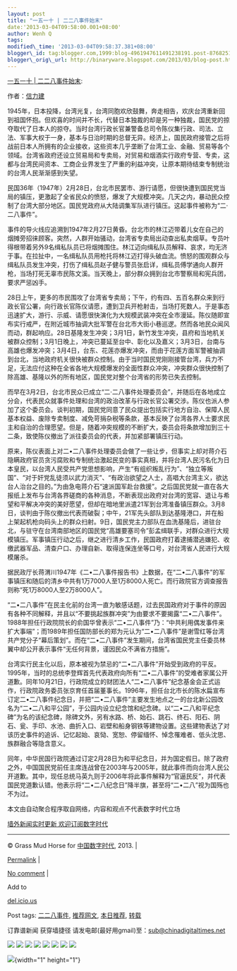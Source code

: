 ```yaml
--- 
layout: post 
title: "一五一十 | 二二八事件始末" 
date:'2013-03-04T09:58:00.001+08:00' 
author: Wenh Q
tags:
modified\_time: '2013-03-04T09:58:37.381+08:00' 
blogger\_id: tag:blogger.com,1999:blog-4961947611491238191.post-87682511449212553
blogger\_orig\_url: http://binaryware.blogspot.com/2013/03/blog-post.html
--- 
```

[一五一十 |
二二八事件始末](http://feedproxy.google.com/~r/chinagfwblog/~3/VaLyN_YiEvc/):

<div>

作者：[信力建](http://www.my1510.cn/author.php?xinlijian)

1945年，日本投降，台湾光复，台湾同胞欢欣鼓舞，奔走相告，欢庆台湾重新回到祖国怀抱。但欢喜的时间并不长，代替日本独裁的却是另一种独裁，国民党的掠夺取代了日本人的掠夺。当时台湾行政长官兼警备总司令陈仪集行政、司法、立法、军事大权于一身，基本与日治时期的总督无异。经济上，国民政府接管之后将战前日本人所拥有的企业接收，这些资本几乎垄断了台湾工业、金融、贸易等各个领域。台湾省政府还设立贸易局和专卖局，对贸易和烟酒实行政府专营、专卖，这都与台湾民间资本、工商企业界发生了严重的利益冲突，让原本期待结束专制统治的台湾人民渐渐感到失望。

</div>

民国36年（1947年）2月28日，台北市民罢市、游行请愿，但很快遭到国民党当局的镇压，更激起了全省民众的愤怒，爆发了大规模冲突。几天之内，暴动民众控制了台湾大部分地区。国民党政府从大陆调集军队进行镇压。这起事件被称为“二·二八事件”。

事件的导火线应追溯到1947年2月27日黄昏。台北市的林江迈带着儿女在自己的烟摊旁招徕顾客。突然，人群开始骚动，台湾省专卖局出动查出私卖烟草。专员叶得根带着另外9名缉私队员已将烟摊围住。林江迈向缉私队员解释、哀求，均无济于事。在拉扯中，一名缉私队员用枪托将林江迈打得头破血流。愤怒的围观群众与缉私队员发生冲突，打伤了缉私员赵子健与警员张启详，缉私员傅学通向人群开枪，当场打死无辜市民陈文溪。当天晚上，部分群众拥到台北市警察局和宪兵团，要求严惩凶手。

28日上午，更多的市民围攻了台湾省专卖局；下午，约有四、五百名群众来到行政长官公署，向行政长官陈仪请愿，遭到卫兵开枪射击，当场打死数人。于是事态迅速扩大，游行、示威、请愿很快演化为大规模武装冲突在全市漫延。陈仪随即宣布实行戒严，在附近城市抽调大批军警在台北市大街小巷巡逻。然而各地民众闻风而动，群起响应。28日基隆发生冲突；3月1日，新竹发生冲突，县府和当地机关被群众控制；3月1日晚上，冲突已蔓延至台中、彰化以及嘉义；3月3日，台南与高雄也爆发冲突；3月4日，台东、花莲亦爆发冲突，而由于花莲方面军警被抽调到台北，当地政府机关很快被群众控制。由于当时国民党刚刚接管台湾，兵力不足，无法应付这种在全省各地大规模爆发的全面性群众冲突，冲突群众很快控制了除高雄、基隆以外的所有地区，国民党对整个台湾省的形势已失去控制。

而早在3月2日，台北市民众已成立“二·二八事件处理委员会”，并随后在各地成立分会，代表民众就事件处理和台湾的政治改革与行政长官公署交涉。陈仪也派人参加了这个委员会。谈判初期，国民党同意了民众提出包括实行地方自治、保障人民基本权益、废除专卖制度、减免苛捐杂税等条款，基本反映了台湾各界人士要求民主和自治的合理愿望。但是，随着冲突规模的不断扩大，委员会将条款增加到三十二条，致使陈仪撤出了派往委员会的代表，并加紧部署镇压行动。

原来，陈仪表面上对二•二八事件处理委员会做了一些让步，但事实上却对蒋介石隐瞒政府官员贪污腐败和专制统治激起民变的事实真相，并将台湾人民污名化为日本皇民，以台湾人民受共产党思想影响，产生“有组织叛乱行为”、“独立等叛国”、“对于奸党乱徒须以武力消灭”、“有政治欲望之人士，高唱大台湾主义，欲达台人治台之目的。”为由急电蒋介石“速派国军赴台救援”。之后国民党就一直在各大报纸上发布与台湾各界磋商的各种消息，不断表现出政府对台湾的宽容、退让与希望和平解决冲突的美好愿望，但却在暗地里派遣21军到台湾准备镇压群众。3月8日，谈判由于陈仪撤出代表而破裂；中午，21军先头部队到达基隆港口，并在船上架起机枪向码头上的群众扫射。9日，国民党主力部队在血洗基隆后，进驻台北，与驻守在台湾南部地区的国民党“高雄要塞司令”彭孟缉联手，对群众进行大规模镇压。军事镇压行动之后，继之进行清乡工作，民国政府打着逮捕潜逃嫌犯、收缴武器军品、清查户口、办理自新、取得连保连坐等口号，对台湾省人民进行大规模屠杀。

据民政厅长蒋渭川1947年《二•二八事件报告书》上数据，在“二•二八事件”的军事镇压和随后的清乡中共有1万7000人至1万8000人死亡。而行政院官方调查报告则称“死1万8000人至2万8000人”。

“二•二八事件”在民主化前的台湾一直为敏感话题，过去民国政府对于事件的原因有各种不同解释，并且以“不要挑起族群冲突”为由要求不要揭露“二•二八事件”。1988年担任行政院院长的俞国华曾表示“二•二八事件”乃：“中共利用偶发事件来扩大事端”；而1989年担任国防部长的郑为元认为“二•二八事件”是谢雪红等台湾共产党分子“幕后策划”。而在“二•二八事件”发生期间，台湾省国民党主任委员林翼中却公开表示事件“无任何背景，谨因民众不满省方措施”。

台湾实行民主化以后，原本被视为禁忌的“二•二八事件”开始受到政府的平反。1995年，当时的总统李登辉首先代表政府向所有“二•二八事件”的受难者家属公开道歉。同年10月21日，行政院成立的财团法人“二•二八事件”纪念基金会正式运作，行政院政务委员张京育任首届董事长。1996年，担任台北市长的陈水扁宣布订定二•二八事件纪念日，并把“二•二八事件”主要发生地点之一的台北新公园改名为“二•二八和平公园”，于公园内设立纪念馆和纪念碑。以“二•二八和平纪念碑”为名的该纪念碑，除碑文外，另有水路、桥、始石、跳石、终石、阳石、阴石、瓮、手印、水池、曲折入口、岩壁和船身钢铁等建物设置。这些建物表达了对该历史事件的追诉、记忆起始、哀恸、宽恕、停留缅怀、悼念罹难者、低头沈思、族群融合等隐含意义。

同年，中华民国行政院通过订定2月28日为和平纪念日，并为国定假日。除了政府之外，中国国民党前任主席连战曾在2003年与2005年，就此事件而向台湾人民公开道歉。其中，现任总统马英九则于2006年将此事件解释为“官逼民反”，并代表国民党道歉认错。他表示将“二•二八纪念日”降半旗，甚至将“二•二八”视为国殇也不为过。

本文由自动聚合程序取自网络，内容和观点不代表数字时代立场

[墙外新闻实时更新 欢迎订阅数字时代](http://eepurl.com/msuvD)










------------------------------------------------------------------------

© Grass Mud Horse for [中国数字时代](https://meilizhongguo.biz/chinese),
2013. |

[Permalink](https://meilizhongguo.biz/chinese/2013/03/%e4%b8%80%e4%ba%94%e4%b8%80%e5%8d%81-%e4%ba%8c%e4%ba%8c%e5%85%ab%e4%ba%8b%e4%bb%b6%e5%a7%8b%e6%9c%ab/)
|

[No
comment](https://meilizhongguo.biz/chinese/2013/03/%e4%b8%80%e4%ba%94%e4%b8%80%e5%8d%81-%e4%ba%8c%e4%ba%8c%e5%85%ab%e4%ba%8b%e4%bb%b6%e5%a7%8b%e6%9c%ab/#comments)
|

Add to

[del.icio.us](http://del.icio.us/post?url=https://meilizhongguo.biz/chinese/2013/03/%e4%b8%80%e4%ba%94%e4%b8%80%e5%8d%81-%e4%ba%8c%e4%ba%8c%e5%85%ab%e4%ba%8b%e4%bb%b6%e5%a7%8b%e6%9c%ab/&title=%E4%B8%80%E4%BA%94%E4%B8%80%E5%8D%81%20%7C%20%E4%BA%8C%E4%BA%8C%E5%85%AB%E4%BA%8B%E4%BB%B6%E5%A7%8B%E6%9C%AB)





Post tags:
[二二八事件](https://meilizhongguo.biz/chinese/tag/%e4%ba%8c%e4%ba%8c%e5%85%ab%e4%ba%8b%e4%bb%b6/?category=18271),
[推荐网文](https://meilizhongguo.biz/chinese/tag/%e6%8e%a8%e8%8d%90%e7%bd%91%e6%96%87/?category=18271),
[本日推荐](https://meilizhongguo.biz/chinese/tag/%e6%9c%ac%e6%97%a5%e6%8e%a8%e8%8d%90/?category=18271),
[转载](https://meilizhongguo.biz/chinese/tag/%e8%bd%ac%e8%bd%bd/?category=18271)



订靠谱新闻 获穿墙捷径
请发电邮(最好用gmail)至：sub@chinadigitaltimes.net





<div>

[![](http://feeds.feedburner.com/~ff/chinagfwblog?d=yIl2AUoC8zA)](http://feeds.feedburner.com/~ff/chinagfwblog?a=VaLyN_YiEvc:iLfyF9XFhYI:yIl2AUoC8zA)
[![](http://feeds.feedburner.com/~ff/chinagfwblog?i=VaLyN_YiEvc:iLfyF9XFhYI:-BTjWOF_DHI)](http://feeds.feedburner.com/~ff/chinagfwblog?a=VaLyN_YiEvc:iLfyF9XFhYI:-BTjWOF_DHI)
[![](http://feeds.feedburner.com/~ff/chinagfwblog?i=VaLyN_YiEvc:iLfyF9XFhYI:F7zBnMyn0Lo)](http://feeds.feedburner.com/~ff/chinagfwblog?a=VaLyN_YiEvc:iLfyF9XFhYI:F7zBnMyn0Lo)
[![](http://feeds.feedburner.com/~ff/chinagfwblog?i=VaLyN_YiEvc:iLfyF9XFhYI:V_sGLiPBpWU)](http://feeds.feedburner.com/~ff/chinagfwblog?a=VaLyN_YiEvc:iLfyF9XFhYI:V_sGLiPBpWU)
[![](http://feeds.feedburner.com/~ff/chinagfwblog?d=qj6IDK7rITs)](http://feeds.feedburner.com/~ff/chinagfwblog?a=VaLyN_YiEvc:iLfyF9XFhYI:qj6IDK7rITs)
[![](http://feeds.feedburner.com/~ff/chinagfwblog?d=l6gmwiTKsz0)](http://feeds.feedburner.com/~ff/chinagfwblog?a=VaLyN_YiEvc:iLfyF9XFhYI:l6gmwiTKsz0)
[![](http://feeds.feedburner.com/~ff/chinagfwblog?i=VaLyN_YiEvc:iLfyF9XFhYI:gIN9vFwOqvQ)](http://feeds.feedburner.com/~ff/chinagfwblog?a=VaLyN_YiEvc:iLfyF9XFhYI:gIN9vFwOqvQ)
[![](http://feeds.feedburner.com/~ff/chinagfwblog?d=TzevzKxY174)](http://feeds.feedburner.com/~ff/chinagfwblog?a=VaLyN_YiEvc:iLfyF9XFhYI:TzevzKxY174)

</div>

![](http://feeds.feedburner.com/~r/chinagfwblog/~4/VaLyN_YiEvc){width="1"
height="1"}
